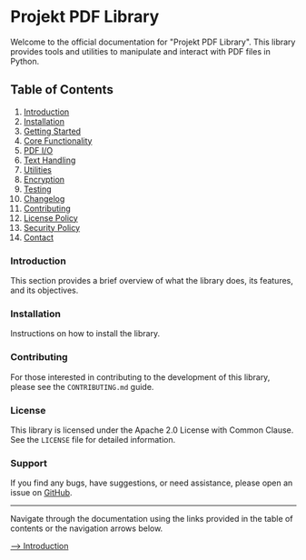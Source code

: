 # Projekt PDF Library

Welcome to the official documentation for "Projekt PDF Library". This library provides tools and utilities to manipulate and interact with PDF files in Python.

## Table of Contents

1. [Introduction](introduction.md)
2. [Installation](installation.md)
3. [Getting Started](getting-started.md)
4. [Core Functionality](core.md)
5. [PDF I/O](io.md)
6. [Text Handling](text.md)
7. [Utilities](utils.md)
8. [Encryption](encryption.md)
9. [Testing](testing.md)
10. [Changelog](changelog.md)
11. [Contributing](contributing.md)
12. [License Policy](https://github.com/mustafagandhi/projekt-pdf-lib/blob/main/LICENSE)
13. [Security Policy](https://github.com/mustafagandhi/projekt-pdf-lib/blob/main/SECURITY.md)
14. [Contact](mailto:148590629+mustafagandhi@users.noreply.github.com)

### Introduction

This section provides a brief overview of what the library does, its features, and its objectives.

### Installation

Instructions on how to install the library.

### Contributing

For those interested in contributing to the development of this library, please see the `CONTRIBUTING.md` guide.

### License

This library is licensed under the Apache 2.0 License with Common Clause. See the `LICENSE` file for detailed information.

### Support

If you find any bugs, have suggestions, or need assistance, please open an issue on [GitHub](https://github.com/mustafagandhi/projekt-pdf-lib).

---

Navigate through the documentation using the links provided in the table of contents or the navigation arrows below. 

[--> Introduction](introduction.md)
